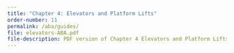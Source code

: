 ```yaml
---
title: "Chapter 4: Elevators and Platform Lifts"
order-number: 11
permalink: /aba/guides/
file: elevators-ABA.pdf
file-description: PDF version of Chapter 4 Elevators and Platform Lifts Guide
---
```

